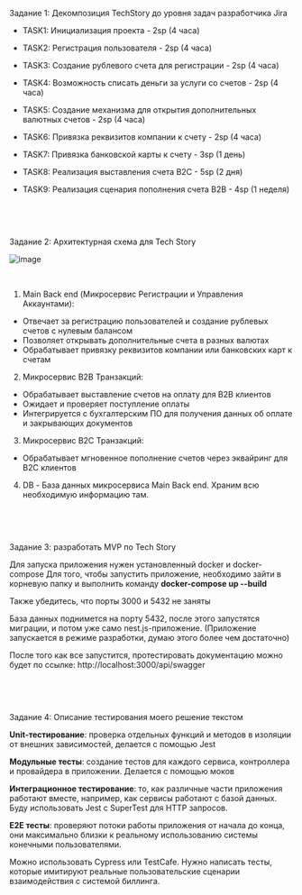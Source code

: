 Задание 1: Декомпозиция TechStory до уровня задач разработчика Jira

- TASK1: Инициализация проекта - 2sp (4 часа)

- TASK2: Регистрация пользователя - 2sp (4 часа)

- TASK3: Создание рублевого счета для регистрации - 2sp (4 часа)

- TASK4: Возможность списать деньги за услуги со счетов - 2sp (4 часа)

- TASK5: Создание механизма для открытия дополнительных валютных счетов - 2sp (4 часа)

- TASK6: Привязка реквизитов компании к счету - 2sp (4 часа)

- TASK7: Привязка банковской карты к счету - 3sp (1 день)

- TASK8: Реализация выставления счета B2C - 5sp (2 дня)

- TASK9: Реализация сценария пополнения счета B2B - 4sp (1 неделя)


&nbsp;
 
&nbsp;


Задание 2: Архитектурная схема для Tech Story

![image](https://github.com/NikPrime/dverprof.task/assets/14928942/d2333b0c-3f0e-4c04-a451-486e5d613d5c)


&nbsp;
1. Main Back end (Микросервис Регистрации и Управления Аккаунтами):
- Отвечает за регистрацию пользователей и создание рублевых счетов с нулевым балансом
- Позволяет открывать дополнительные счета в разных валютах
- Обрабатывает привязку реквизитов компании или банковских карт к счетам

2. Микросервис B2B Транзакций:

- Обрабатывает выставление счетов на оплату для B2B клиентов
- Ожидает и проверяет поступление оплаты
- Интегрируется с бухгалтерским ПО для получения данных об оплате и закрывающих документов

3. Микросервис B2C Транзакций:
- Обрабатывает мгновенное пополнение счетов через эквайринг для B2C клиентов

4. DB - База данных микросервиса Main Back end. Храним всю необходимую информацию там.

&nbsp;

&nbsp;

Задание 3: разработать MVP по Tech Story

Для запуска приложения нужен установленный docker и docker-compose Для того, чтобы запустить приложение, необходимо зайти в корневую папку и выполнить команду **docker-compose up --build**

Также убедитесь, что порты 3000 и 5432 не заняты

База данных поднимется на порту 5432, после этого запустятся миграции, и потом уже само nest.js-приложение. (Приложение запускается в режиме разработки, думаю этого более чем достаточно)

После того как все запустится, протестировать документацию можно будет по ссылке: http://localhost:3000/api/swagger

&nbsp;

&nbsp;

Задание 4: Описание тестирования моего решение текстом

**Unit-тестирование**: проверка отдельных функций и методов в изоляции от внешних зависимостей, делается с помощью Jest

**Модульные тесты**: создание тестов для каждого сервиса, контроллера и провайдера в приложении. Делается с помощью моков

**Интеграционное тестирование**: то, как различные части приложения работают вместе, например, как сервисы работают с базой данных. Буду использовать Jest с SuperTest для HTTP запросов.
 

**E2E тесты**: проверяют потоки работы приложения от начала до конца, они максимально близки к реальному использованию системы конечными пользователями.

Можно использовать Cypress или TestCafe. Нужно написать тесты, которые имитируют реальные пользовательские сценарии взаимодействия с системой биллинга.


